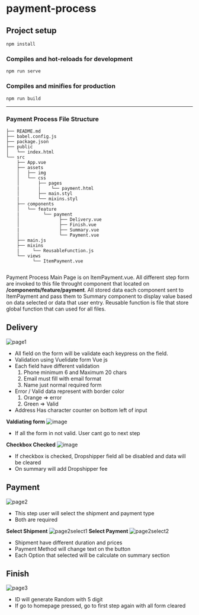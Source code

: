 # payment-process

## Project setup
```
npm install
```

### Compiles and hot-reloads for development
```
npm run serve
```

### Compiles and minifies for production
```
npm run build
```
---------------------------------------------------------------------------------------------
### Payment Process File Structure
```
├── README.md
├── babel.config.js
├── package.json
├── public
│   └── index.html
└── src
    ├── App.vue
    ├── assets
    │   ├── img
    │   └── css
    │       ├── pages
    |       |    └── payment.html
    │       ├── main.styl
    |       └── mixins.styl
    ├── components
    │   └── feature
    |         └── payment
    │               ├── Delivery.vue
    │               ├── Finish.vue
    |               ├── Summary.vue
    │               └── Payment.vue
    ├── main.js
    ├── mixins
    |     └── ReusableFunction.js
    └── views
          └── ItemPayment.vue
    
```
Payment Process Main Page is on ItemPayment.vue. All different step form are invoked to this file throught component that located on **/components/feature/payment**.
All stored data each component sent to ItemPayment and pass them to Summary component to display value based on data selected or data that user entry.
Reusable function is file that store global function that can used for all files.

## Delivery 

![page1](https://user-images.githubusercontent.com/16058195/87740731-22ab4080-c80d-11ea-9cce-ac3fc8ab0f94.png)

- All field on the form will be validate each keypress on the field.
- Validation using Vuelidate form Vue js
- Each field have different validation
    1. Phone minimum 6 and Maximum 20 chars 
    2. Email must fill with email format
    3. Name just normal required form
- Error / Valid data represent with border color
    1. Orange => error
    2. Green => Valid
- Address Has character counter on bottom left of input

**Valdiating form**
![image](https://user-images.githubusercontent.com/16058195/87741340-7c603a80-c80e-11ea-8f32-d8e61c933b6a.png)
- If all the form in not valid. User cant go to next step

**Checkbox Checked**
![image](https://user-images.githubusercontent.com/16058195/87741680-538c7500-c80f-11ea-96ac-94869d3f8976.png)
- If checkbox is checked, Dropshipper field all be disabled and data will be cleared
- On summary will add Dropshipper fee 


## Payment
![page2](https://user-images.githubusercontent.com/16058195/87741040-c4cb2880-c80d-11ea-87b6-c77d01eafb52.png)
- This step user will select the shipment and payment type
- Both are required

**Select Shipment**
![page2select1](https://user-images.githubusercontent.com/16058195/87741043-c5fc5580-c80d-11ea-9d75-e0ac2268752d.png)
**Select Payment**
![page2select2](https://user-images.githubusercontent.com/16058195/87741051-c85eaf80-c80d-11ea-9e8f-cc2f0d74539b.png)

- Shipment have different duration and prices
- Payment Method will change text on the button
- Each Option that selected will be calculate on summary section

## Finish
![page3](https://user-images.githubusercontent.com/16058195/87741290-5175e680-c80e-11ea-9c1f-39e535710635.png)
- ID will generate Random with 5 digit
- If go to homepage pressed, go to first step again with all form cleared 
